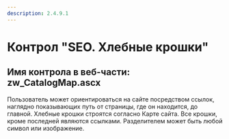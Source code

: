 ```yaml
---
description: 2.4.9.1
---
```


# Контрол "SEO. Хлебные крошки"

## Имя контрола в веб-части: zw\_CatalogMap.ascx

Пользователь может ориентироваться на сайте посредством ссылок, наглядно показывающих путь от страницы, где он находится, до главной. Хлебные крошки строятся согласно Карте сайта. Все крошки, кроме последней являются ссылками. Разделителем может быть любой символ или изображение.

